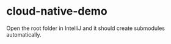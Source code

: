 # cloud-native-demo
Open the root folder in IntelliJ and it should create submodules automatically. 

